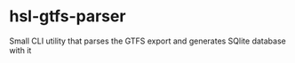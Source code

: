 # hsl-gtfs-parser
Small CLI utility that parses the GTFS export and generates SQlite database with it
